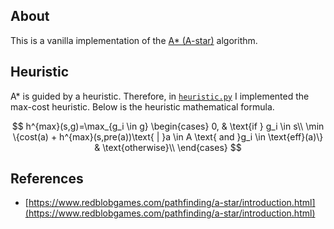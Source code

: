 ## About

This is a vanilla implementation of the [A* (A-star)](https://en.wikipedia.org/wiki/A*_search_algorithm) algorithm.


## Heuristic

A* is guided by a heuristic. Therefore, in [`heuristic.py`](src/heuristic.py) I implemented the max-cost heuristic. Below is the heuristic mathematical formula.

$$
h^{max}(s,g)=\max_{g_i \in g}
\begin{cases}
0, & \text{if } g_i \in s\\
\min \{cost(a) + h^{max}(s,pre(a))\text{ | }a \in A \text{ and }g_i \in \text{eff}(a)\} & \text{otherwise}\\
\end{cases}
$$

## References

- [https://www.redblobgames.com/pathfinding/a-star/introduction.html](https://www.redblobgames.com/pathfinding/a-star/introduction.html)